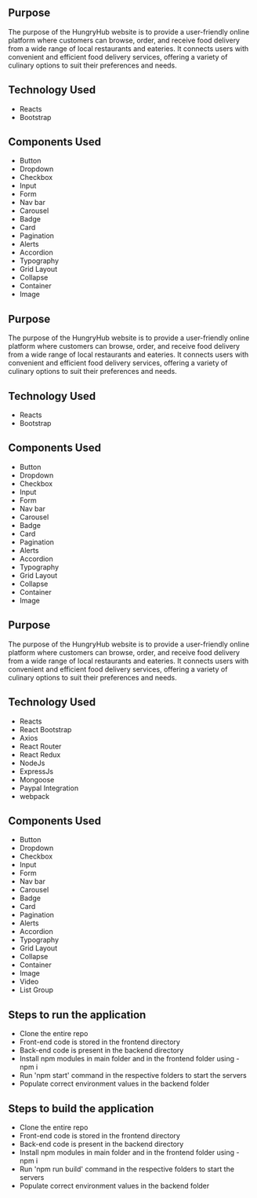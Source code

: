 
## Purpose

The purpose of the HungryHub website is to provide a user-friendly online platform where customers can browse, order, and receive food delivery from a wide range of local restaurants and eateries. It connects users with convenient and efficient food delivery services, offering a variety of culinary options to suit their preferences and needs.

## Technology Used

* Reacts
* Bootstrap

## Components Used

* Button
* Dropdown
* Checkbox
* Input
* Form
* Nav bar
* Carousel
* Badge
* Card
* Pagination
* Alerts
* Accordion
* Typography
* Grid Layout
* Collapse
* Container
* Image

## Purpose

The purpose of the HungryHub website is to provide a user-friendly online platform where customers can browse, order, and receive food delivery from a wide range of local restaurants and eateries. It connects users with convenient and efficient food delivery services, offering a variety of culinary options to suit their preferences and needs.

## Technology Used

* Reacts
* Bootstrap

## Components Used

* Button
* Dropdown
* Checkbox
* Input
* Form
* Nav bar
* Carousel
* Badge
* Card
* Pagination
* Alerts
* Accordion
* Typography
* Grid Layout
* Collapse
* Container
* Image

## Purpose

The purpose of the HungryHub website is to provide a user-friendly online platform where customers can browse, order, and receive food delivery from a wide range of local restaurants and eateries. It connects users with convenient and efficient food delivery services, offering a variety of culinary options to suit their preferences and needs.

## Technology Used

* Reacts
* React Bootstrap
* Axios
* React Router
* React Redux
* NodeJs
* ExpressJs
* Mongoose
* Paypal Integration
* webpack

## Components Used

* Button
* Dropdown
* Checkbox
* Input
* Form
* Nav bar
* Carousel
* Badge
* Card
* Pagination
* Alerts
* Accordion
* Typography
* Grid Layout
* Collapse
* Container
* Image
* Video
* List Group

## Steps to run the application

* Clone the entire repo
* Front-end code is stored in the frontend directory
* Back-end code is present in the backend directory
* Install npm modules in main folder and in the frontend folder using - npm i
* Run 'npm start' command in the respective folders to start the servers
* Populate correct environment values in the backend folder

## Steps to build the application

* Clone the entire repo
* Front-end code is stored in the frontend directory
* Back-end code is present in the backend directory
* Install npm modules in main folder and in the frontend folder using - npm i
* Run 'npm run build' command in the respective folders to start the servers
* Populate correct environment values in the backend folder
